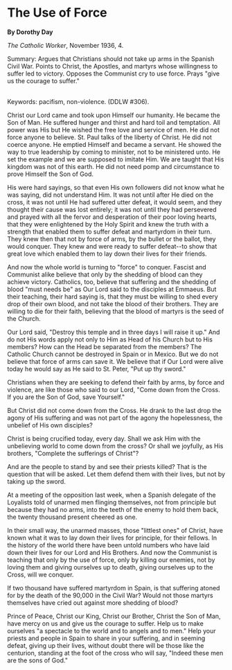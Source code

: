 The Use of Force
================

**By Dorothy Day**

*The Catholic Worker*, November 1936, 4.

Summary: Argues that Christians should not take up arms in the Spanish
Civil War. Points to Christ, the Apostles, and martyrs whose willingness
to suffer led to victory. Opposes the Communist cry to use force. Prays
"give us the courage to suffer."

\
Keywords: pacifism, non-violence. (DDLW \#306).

Christ our Lord came and took upon Himself our humanity. He became the
Son of Man. He suffered hunger and thirst and hard toil and temptation.
All power was His but He wished the free love and service of men. He did
not force anyone to believe. St. Paul talks of the liberty of Christ. He
did not coerce anyone. He emptied Himself and became a servant. He
showed the way to true leadership by coming to minister, not to be
ministered unto. He set the example and we are supposed to imitate Him.
We are taught that His kingdom was not of this earth. He did not need
pomp and circumstance to prove Himself the Son of God.

His were hard sayings, so that even His own followers did not know what
he was saying, did not understand Him. It was not until after He died on
the cross, it was not until He had suffered utter defeat, it would seem,
and they thought their cause was lost entirely; it was not until they
had persevered and prayed with all the fervor and desperation of their
poor loving hearts, that they were enlightened by the Holy Spirit and
knew the truth with a strength that enabled them to suffer defeat and
martyrdom in their turn. They knew then that not by force of arms, by
the bullet or the ballot, they would conquer. They knew and were ready
to suffer defeat--to show that great love which enabled them to lay down
their lives for their friends.

And now the whole world is turning to "force" to conquer. Fascist and
Communist alike believe that only by the shedding of blood can they
achieve victory. Catholics, too, believe that suffering and the shedding
of blood "must needs be" as Our Lord said to the disciples at Emmaeus.
But their teaching, their hard saying is, that they must be willing to
shed every drop of their own blood, and not take the blood of their
brothers. They are willing to die for their faith, believing that the
blood of martyrs is the seed of the Church.

Our Lord said, "Destroy this temple and in three days I will raise it
up." And do not His words apply not only to Him as Head of his Church
but to His members? How can the Head be separated from the members? The
Catholic Church cannot be destroyed in Spain or in Mexico. But we do not
believe that force of arms can save it. We believe that if Our Lord were
alive today he would say as He said to St. Peter, "Put up thy sword."

Christians when they are seeking to defend their faith by arms, by force
and violence, are like those who said to our Lord, "Come down from the
Cross. If you are the Son of God, save Yourself."

But Christ did not come down from the Cross. He drank to the last drop
the agony of His suffering and was not part of the agony the
hopelessness, the unbelief of His own disciples?

Christ is being crucified today, every day. Shall we ask Him with the
unbelieving world to come down from the cross? Or shall we joyfully, as
His brothers, "Complete the sufferings of Christ"?

And are the people to stand by and see their priests killed? That is the
question that will be asked. Let them defend them with their lives, but
not by taking up the sword.

At a meeting of the opposition last week, when a Spanish delegate of the
Loyalists told of unarmed men flinging themselves, not from principle
but because they had no arms, into the teeth of the enemy to hold them
back, the twenty thousand present cheered as one.

In their small way, the unarmed masses, those "littlest ones" of Christ,
have known what it was to lay down their lives for principle, for their
fellows. In the history of the world there have been untold numbers who
have laid down their lives for our Lord and His Brothers. And now the
Communist is teaching that only by the use of force, only by killing our
enemies, not by loving them and giving ourselves up to death, giving
ourselves up to the Cross, will we conquer.

If two thousand have suffered martyrdom in Spain, is that suffering
atoned for by the death of the 90,000 in the Civil War? Would not those
martyrs themselves have cried out against more shedding of blood?

Prince of Peace, Christ our King, Christ our Brother, Christ the Son of
Man, have mercy on us and give us the courage to suffer. Help us to make
ourselves "a spectacle to the world and to angels and to men." Help your
priests and people in Spain to share in your suffering, and in seeming
defeat, giving up their lives, without doubt there will be those like
the centurion, standing at the foot of the cross who will say, "Indeed
these men are the sons of God."
